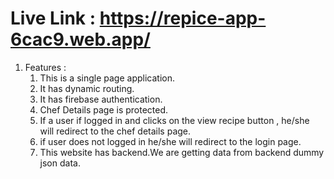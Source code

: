 # Live Link : <https://repice-app-6cac9.web.app/>


1. Features : 
    1. This is a single page application.
    2. It has dynamic routing.
    3. It has firebase authentication.
    4. Chef Details page is protected.
    4. If a user if logged in and clicks on the view recipe button , he/she will redirect to
    the chef details page.
    5. if user does not logged in he/she will redirect to the login page.
    6. This website has backend.We are getting data from backend dummy json data.
    